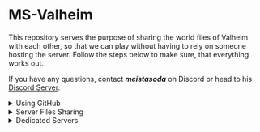 # MS-Valheim
This repository serves the purpose of sharing the world files of Valheim with each other, so that we can play without having to rely on someone hosting the server.
Follow the steps below to make sure, that everything works out.

If you have any questions, contact ***meistasoda*** on Discord or head to his [Discord Server](https://discord.gg/gGdvjUm3QJ).

<details>

  <summary>Using GitHub</summary>
  
  ### 1. Download

  There are 2 ways to download and use the folders, which we will describe here:
  <br/>:one: Downlaod ZIP-File
  <br/>:two: Clone and link the folder on your local PC via [**GitHub Desktop**](https://desktop.github.com/).

  <pr>![Abb.1 - Download](https://github.com/MeistaSoda-Gaming/TGL_Stream_Setup/assets/65448960/20a7de79-cf23-42f6-8de9-a340ef6b97fa)</pr>

  ### 2. Update

  #### :two: GitHub clone

  ##### - Fetch origin

  With the 2nd option, any changes of data can be looked for with by clicking **_Fetch origin_**, followed by **_Pull origin_** to download any changes.
  This variant is very simple and efficient.

  <pr>![Abb.2 - Fetch origin](https://github.com/MeistaSoda-Gaming/TGL_Stream_Setup/assets/65448960/89644512-af6f-49a3-8408-f46dbe94912e)</pr>

  ##### - Pull origin

  If GitHub notices any changes when clicking **_Fetch origin_**, you'll be able to download and update these changes by clicking **_Pull origin_**.

  <pr>![Abb.3 - Pull origin](https://github.com/MeistaSoda-Gaming/TGL_Stream_Setup/assets/65448960/904ab1ba-51a3-448c-96f3-0ab6b108e38b)</pr>

  After that, everything should be up to date.

  ### 3. HAVE FUN
  ![/cheer](https://user-images.githubusercontent.com/65448960/185453515-19922226-9733-4722-92bd-24a719b92429.jpg)
  
</details>

<details>
  
  <summary>Server Files Sharing</summary>

  ### Step 1 - BACKUP
  Make sure to create a backup of the world file before overwriting the file in your folder.
  It is no problem to create a folder within the world saves or just outside that folder, to save a backup of all world files.

  You should be able to find the server files in `C:\Users\[YOUR USER]\AppData\LocalLow\IronGate\Valheim\worlds_local`
  *Hint: open the __AppData__ folder with __%appdata%__ in the command prompt aka cmd.*

  ### Step 2 - COPY FILES
  Copy all files from the folder that is named after the world you want to play in. Simply paste them in the **worlds_local** folder.

  ### Step 3 - PLAY & ENJOY
  You should be able to find the local world in your game now. Make sure that it remains a local save file ingame as well, to avoid issues.
  Make sure you inform your fellow Vikings whenever you start playing from those files and when you are done, so that you don't end up playing at the same time without sharing the progress. In that case you would have to sacrifice one of the two progresses in order to save the file.
  Alternatively you could agree with your fellowship, that anyone that plays, using the world files, has to open up the world as a community server. This way anyone can join and play at the same time.

  ### Step 4 - SAVE PROGRESS
  After playing on the world, you should shut down the game and head to the folder that holds the saved world files. Copy them into the repository and commit the changes to github.

  ### Step 5 - HAVE FUN
  ![/cheer](https://user-images.githubusercontent.com/65448960/185453515-19922226-9733-4722-92bd-24a719b92429.jpg)

</details>

<details>
  <summary>Dedicated Servers</summary>

  ## DEDICATED SERVER
Besides using the inbuilt hosting feature, which allows simple access and coop-gameplay, there is also another option of hosting a server, without having to be ingame and have your character online.
This is a simple tutorial on how to set up a [dedicated server](https://www.pcgamer.com/valheim-multiplayer-dedicated-server/).

### Step 1 - Valheim Dedicated Server Tool
![Steam - Valheim Dedicated Server Tool](https://user-images.githubusercontent.com/65448960/185452880-624a1de7-e65b-4223-bebd-ec230feb7985.png)

Open up **Steam** and toggle the ***Tools*** option in the steam library search and look for Valheim. You should be able to find `Valheim Dedicated Server` - install it.
Once the installation is complete, head to its installing folder *(f.e. `C:\Program Files (x86)\Steam\steamapps\common\Valheim Dedicated Server`)* and look for `start_headless.server`.
Make a backup-copy of it *(can be in the same folder)*, rename it and open it.

> When the game updates it will wipe the `start_headless.server` file clean, so make sure you have a backup of that file.

This is what you should be able to see, when opening the file:
```
@echo off
set SteamAppId=892970

echo "Starting server PRESS CTRL-C to exit"

REM Tip: Make a local copy of this script to avoid it being overwritten by steam.
REM NOTE: Minimum password length is 5 characters & Password cant be in the server name.
REM NOTE: You need to make sure the ports 2456-2458 is being forwarded to your server through your local router & firewall.
valheim_server -nographics -batchmode -name "My server" -port 2456 -world "Dedicated" -password "secret"
```

Edit the last line to your custom needs:
* -name "My server" --> Name the server by replacing __My server__
* -world "Dedicated" --> Choose the world name of your created world
* -password "secret" --> Change the password for people to join. IT HAS to BE DIFFERENT to the server name
* -public 1 --> Add this to the last line to make the server publically (1) or private(0) visible in the community server list (ingame).

Here is the example of the ***Tutoria Server***
```
@echo off
set SteamAppId=892970

echo "Starting server PRESS CTRL-C to exit"

REM Tip: Make a local copy of this script to avoid it being overwritten by steam.
REM NOTE: Minimum password length is 5 characters & Password cant be in the server name.
REM NOTE: You need to make sure the ports 2456-2458 is being forwarded to your server through your local router & firewall.
valheim_server -nographics -batchmode -name "Masters of Soda" -port 2456 -world "Tutoria" -password "heavysoda" -public 1
```

Save your progress and it and close the editor.

### Step 2 - Port Forwarding
In order for the dedicated server to work, you have open the ports. For that, go to your ***ROUTER SOFTWARE*** and open the **ports 2456-2458 TCP/UDP** The Host Port should be 2456.

If there's a firewall on the server PC, you'll have to open those ports on the firewall as well.
1. Open the **Windows Defender Firewall with Advanced Security**
2. Head to the `Inbound Rules`
3. Create a `New Rule...`
4. Choose ***Port***
5. Set the *Specific local ports:* as *2456-2458* for both ***TCP*** and ***UDP*** *(requires you to create a new rule twice)*
6. ***Allow the connection***
7. Tick all options
8. Name it and press the **Finish**-Button
9. Repeat steps 2-8 with the `Outbound Rules`

### Step 3 - Starting the Dedicated Server
Double click on the batch file that you renamed from "start_headless.server". The server should now start.

If the server is set to `-public 1`, the server should be visible in the *Community Server* list (sometimes takes between 10-15 Minutes to update the list).
If the server is set to `-public 0`, your fellow vikings will have to join through the *Steam Server Browser* `Steam --> View --> Servers` on the Steam Client in the Favourites tab by pressing "Add A Server".
In both cases it is also possible to join through the host IP. The IP address for your server is your server PC's external IP with the affix `:2457` on the end for the correct port.

*Example:* 192.168.1.4:2457

### Step 4 - HAVE FUN
![/cheer](https://user-images.githubusercontent.com/65448960/185453515-19922226-9733-4722-92bd-24a719b92429.jpg)

</details>
